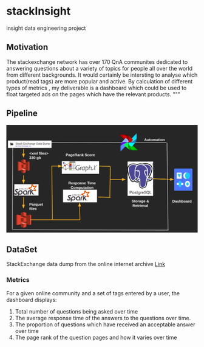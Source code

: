 # stackInsight
insight data engineering project
## Motivation
The stackexchange network has over 170 QnA communites dedicated to answering questions about a variety of topics for people all over the world from different backgrounds. It would certainly be intersting to analyse which product(read tags) are more popular and active. By calculation of different types of metrics , my deliverable is a dashboard which could be used to float targeted ads on the pages which have the relevant products.
"""

## Pipeline
![diagram](fig/pipeline.png)

## DataSet
StackExchange data dump from the online internet archive [Link](https://archive.org/download/stackexchange) 

### Metrics
For a given online community and a set of tags entered by a user, the dashboard displays:
1. Total number of questions being asked over time
2. The average response time of the answers to the questions over time.
3. The proportion of questions which have received an acceptable answer over time
4. The page rank of the question pages and how it varies over time
